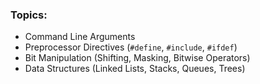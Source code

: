 
### Topics:
- Command Line Arguments
- Preprocessor Directives (`#define`, `#include`, `#ifdef`)
- Bit Manipulation (Shifting, Masking, Bitwise Operators)
- Data Structures (Linked Lists, Stacks, Queues, Trees)